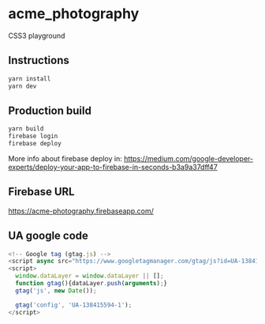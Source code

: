 # acme_photography

CSS3 playground

## Instructions

```bash
yarn install
yarn dev
```

## Production build

```bash
yarn build
firebase login
firebase deploy
```

More info about firebase deploy in: <https://medium.com/google-developer-experts/deploy-your-app-to-firebase-in-seconds-b3a9a37dff47>

## Firebase URL

<https://acme-photography.firebaseapp.com/>

## UA google code

```javascript
<!-- Google tag (gtag.js) -->
<script async src="https://www.googletagmanager.com/gtag/js?id=UA-138415594-1"></script>
<script>
  window.dataLayer = window.dataLayer || [];
  function gtag(){dataLayer.push(arguments);}
  gtag('js', new Date());

  gtag('config', 'UA-138415594-1');
</script>
```
